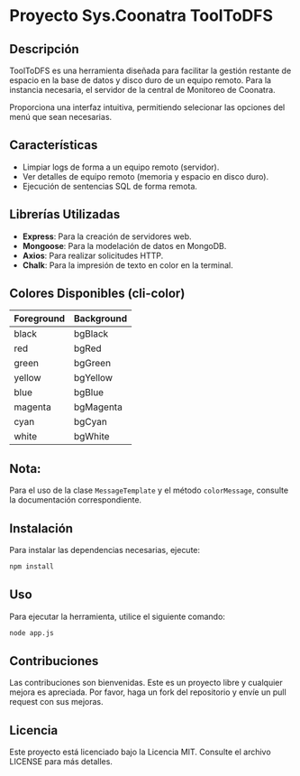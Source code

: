 # Proyecto Sys.Coonatra ToolToDFS

## Descripción
ToolToDFS es una herramienta diseñada para facilitar la gestión restante de espacio en la base de datos y disco duro de un equipo remoto. Para la instancia necesaria, el servidor de la central de Monitoreo de Coonatra. 

Proporciona una interfaz intuitiva, permitiendo selecionar las opciones del menú que sean necesarias.

## Características
- Limpiar logs de forma a un equipo remoto (servidor).
- Ver detalles de equipo remoto (memoria y espacio en disco duro).
- Ejecución de sentencias SQL de forma remota.

## Librerías Utilizadas
- **Express**: Para la creación de servidores web.
- **Mongoose**: Para la modelación de datos en MongoDB.
- **Axios**: Para realizar solicitudes HTTP.
- **Chalk**: Para la impresión de texto en color en la terminal.

## Colores Disponibles (cli-color)

| Foreground | Background |
|------------|------------|
| black      | bgBlack    |
| red        | bgRed      |
| green      | bgGreen    |
| yellow     | bgYellow   |
| blue       | bgBlue     |
| magenta    | bgMagenta  |
| cyan       | bgCyan     |
| white      | bgWhite    |

## Nota: 
Para el uso de la clase `MessageTemplate` y el método `colorMessage`, consulte la documentación correspondiente.

## Instalación
Para instalar las dependencias necesarias, ejecute:
```bash
npm install
```

## Uso
Para ejecutar la herramienta, utilice el siguiente comando:
```bash
node app.js
```

## Contribuciones
Las contribuciones son bienvenidas. Este es un proyecto libre y cualquier mejora es apreciada. Por favor, haga un fork del repositorio y envíe un pull request con sus mejoras.

## Licencia
Este proyecto está licenciado bajo la Licencia MIT. Consulte el archivo LICENSE para más detalles.